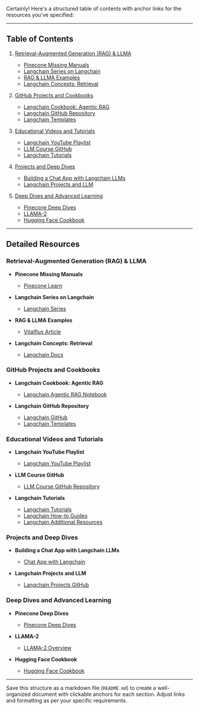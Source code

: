 Certainly! Here's a structured table of contents with anchor links for the resources you've specified:

---

## Table of Contents

1. [Retrieval-Augmented Generation (RAG) & LLMA](#rag-and-llma)
   - [Pinecone Missing Manuals](#pinecone-missing-manuals)
   - [Langchain Series on Langchain](#langchain-series)
   - [RAG & LLMA Examples](#rag-and-llma-examples)
   - [Langchain Concepts: Retrieval](#langchain-concepts)

2. [GitHub Projects and Cookbooks](#github-projects)
   - [Langchain Cookbook: Agentic RAG](#langchain-cookbook)
   - [Langchain GitHub Repository](#langchain-github)
   - [Langchain Templates](#langchain-templates)

3. [Educational Videos and Tutorials](#educational-videos)
   - [Langchain YouTube Playlist](#langchain-youtube)
   - [LLM Course GitHub](#llm-course)
   - [Langchain Tutorials](#langchain-tutorials)

4. [Projects and Deep Dives](#projects-and-deep-dives)
   - [Building a Chat App with Langchain LLMs](#building-a-chat-app)
   - [Langchain Projects and LLM](#langchain-projects)

5. [Deep Dives and Advanced Learning](#deep-dives)
   - [Pinecone Deep Dives](#pinecone-deep-dives)
   - [LLAMA-2](#llama-2)
   - [Hugging Face Cookbook](#hugging-face-cookbook)

---

## Detailed Resources

### Retrieval-Augmented Generation (RAG) & LLMA <a name="rag-and-llma"></a>

- **Pinecone Missing Manuals** <a name="pinecone-missing-manuals"></a>
  - [Pinecone Learn](https://www.pinecone.io/learn/#missing-manuals)

- **Langchain Series on Langchain** <a name="langchain-series"></a>
  - [Langchain Series](https://www.pinecone.io/learn/series/langchain/)

- **RAG & LLMA Examples** <a name="rag-and-llma-examples"></a>
  - [Vitalflux Article](https://vitalflux.com/retrieval-augmented-generation-rag-llm-examples/)

- **Langchain Concepts: Retrieval** <a name="langchain-concepts"></a>
  - [Langchain Docs](https://python.langchain.com/v0.2/docs/concepts/#retrieval)

### GitHub Projects and Cookbooks <a name="github-projects"></a>

- **Langchain Cookbook: Agentic RAG** <a name="langchain-cookbook"></a>
  - [Langchain Agentic RAG Notebook](https://github.com/langchain-ai/langchain/blob/master/cookbook/langgraph_agentic_rag.ipynb)

- **Langchain GitHub Repository** <a name="langchain-github"></a>
  - [Langchain GitHub](https://github.com/langchain-ai/langchain/tree/master/cookbook)
  - [Langchain Templates](https://github.com/langchain-ai/langchain/tree/master/templates)

### Educational Videos and Tutorials <a name="educational-videos"></a>

- **Langchain YouTube Playlist** <a name="langchain-youtube"></a>
  - [Langchain YouTube Playlist](https://www.youtube.com/playlist?list=PLfaIDFEXuae06tclDATrMYY0idsTdLg9v)

- **LLM Course GitHub** <a name="llm-course"></a>
  - [LLM Course GitHub Repository](https://github.com/mlabonne/llm-course)

- **Langchain Tutorials** <a name="langchain-tutorials"></a>
  - [Langchain Tutorials](https://python.langchain.com/v0.2/docs/tutorials/)
  - [Langchain How-to Guides](https://python.langchain.com/v0.2/docs/how_to/#text-splitters)
  - [Langchain Additional Resources](https://python.langchain.com/v0.1/docs/additional_resources/tutorials/)

### Projects and Deep Dives <a name="projects-and-deep-dives"></a>

- **Building a Chat App with Langchain LLMs** <a name="building-a-chat-app"></a>
  - [Chat App with Langchain](https://towardsdatascience.com/building-a-chat-app-with-langchain-llms-and-streamlit-for-complex-sql-database-interaction-7433245079f3)

- **Langchain Projects and LLM** <a name="langchain-projects"></a>
  - [Langchain Projects GitHub](https://github.com/ananthanarayanan431/Langchain-Projects-LLM/tree/main)

### Deep Dives and Advanced Learning <a name="deep-dives"></a>

- **Pinecone Deep Dives** <a name="pinecone-deep-dives"></a>
  - [Pinecone Deep Dives](https://www.pinecone.io/learn/category/deep-dives/)

- **LLAMA-2** <a name="llama-2"></a>
  - [LLAMA-2 Overview](https://www.pinecone.io/learn/llama-2/)

- **Hugging Face Cookbook** <a name="hugging-face-cookbook"></a>
  - [Hugging Face Cookbook](https://huggingface.co/learn/cookbook/en/index)

---

Save this structure as a markdown file (`README.md`) to create a well-organized document with clickable anchors for each section. Adjust links and formatting as per your specific requirements.
